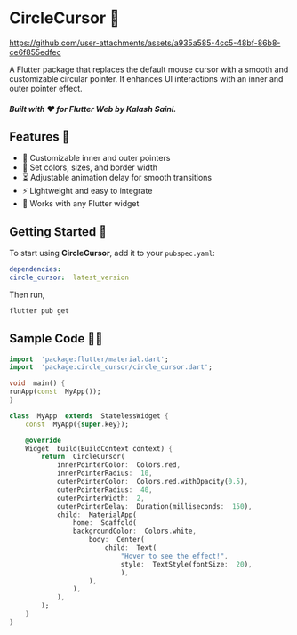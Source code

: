 # CircleCursor 🎯
https://github.com/user-attachments/assets/a935a585-4cc5-48bf-86b8-ce6f855edfec

A Flutter package that replaces the default mouse cursor with a smooth and customizable circular pointer. It enhances UI interactions with an inner and outer pointer effect.

##### Built with ❤️ for Flutter Web by Kalash Saini.








## Features 🚀
- 🌟 Customizable inner and outer pointers
- 🎨 Set colors, sizes, and border width
- ⏳ Adjustable animation delay for smooth transitions
- ⚡ Lightweight and easy to integrate
- 🔬 Works with any Flutter widget
  

## Getting Started 📌

  

To start using **CircleCursor**, add it to your `pubspec.yaml`:

  

```yaml
dependencies:
circle_cursor:  latest_version
```

Then run,
```bash
flutter pub get
```

  
  
## Sample Code 👨‍💻
```dart
import  'package:flutter/material.dart';
import  'package:circle_cursor/circle_cursor.dart';

void  main() {
runApp(const  MyApp());
}

class  MyApp  extends  StatelessWidget {
	const  MyApp({super.key});

	@override
	Widget  build(BuildContext context) {
		return  CircleCursor(
			innerPointerColor:  Colors.red,
			innerPointerRadius:  10,
			outerPointerColor:  Colors.red.withOpacity(0.5),
			outerPointerRadius:  40,
			outerPointerWidth:  2,
			outerPointerDelay:  Duration(milliseconds:  150),
			child:  MaterialApp(
				home:  Scaffold(
				backgroundColor:  Colors.white,
					body:  Center(
						child:  Text(
							"Hover to see the effect!",
							style:  TextStyle(fontSize:  20),
							),
					),
				),
			),
		);
	}
}
```
